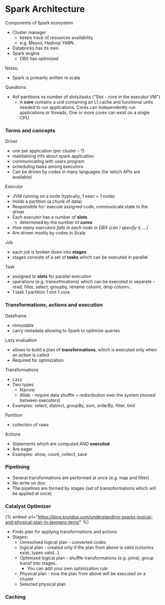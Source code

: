 # Spark Architecture

Components of Spark ecosystem

* Cluster manager
  * keeps track of resources availability 
  * e.g. Mesos, Hadoop YARN..
* Databricks has its own 
* Spark engine 
  * DBX has optimized

Notes:

* Spark is primarily written in scala

Questions:

* \#of partitions vs number of slots/tasks \("Slot - core in the executor VM"\)
  * A **core** contains a unit containing an L1 cache and functional units needed to run applications. Cores can independently run applications or threads. One or more cores can exist on a single CPU.

### Terms and concepts

Driver

* one per application \(per cluster - ?\)
* maintaining info about spark application 
* communicating with users program
* scheduling tasks among executors 
* Can be driven by codes in many languages \(for which APIs are available\) 

Executor 

* JVM running on a node \(typically, 1 exec = 1 node\)
* Holds a partition \(a chunk of data\)
* Responsible for: execute assigned code, communicate state to the driver
* Each executor has a number of **slots**
  * determined by the number of **cores**
* _How many executors falls in each node in DBX \(can I specify it, ...\)_
* Are driven mostly by codes in Scala 

Job

* each job is broken down into **stages** 
* stages consists of a set of **tasks** which can be executed in parallel

Task

* assigned to **slots** for parallel execution 
* operations \(e.g. transofmrations\) which can be executed in separate - read, filter, select, groupby, rename column, drop column..
* 1 task 1 partition 1 slot 1 core

### Transformations, actions and execution

Dataframe

* immutable
* carry metadata allowing to Spark to optimize queries 

Lazy evaluation

* allows to build a plan of **transformations**, which is executed only when an action is called
* Required for optimization

Transformations 

* Lazy
* Two types
  * Narrow 
  * Wide - require data shuffle = redisribution over the system \(moved between executors\) 
* Examples: select, distinct, groupBy, sum, orderBy, filter, limit

Partition

* collection of raws 

Actions

* Statements which are computed AND **executed** 
* Are eager
* Examples: show, count, collect, save 

### Pipelining

* Several transformations are performed at once \(e.g. map and filter\)
* No write on disc
* The pipelines are formed by stages \(set of transoformations which will be applied at once\) 

### Catalyst Optimizer

{% embed url="https://blog.knoldus.com/understanding-sparks-logical-and-physical-plan-in-laymans-term/" %}

* Finds plan for applying transformations and actions 
* Stages:
  * Unresolved logical plan - converted codes
  * logical plan - created only if the plan from above is valid \(columns exist, types valid...\)
  * Optimized logical plan - shuffle transformations \(e.g. joins\), group transf into stages..
    * You can add your own optimization rule 
  * Physical plan - how the plan from above will be executed on a cluster 
  * Selected physical plan 

### Caching 





